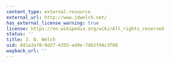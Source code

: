```yaml
---
content_type: external-resource
external_url: http://www.jdwelch.net/
has_external_license_warning: true
license: https://en.wikipedia.org/wiki/All_rights_reserved
status: ''
title: J. D. Welch
uid: 841a3a70-9d27-4355-ad9e-7db2f94c3f68
wayback_url: ''
---
```

